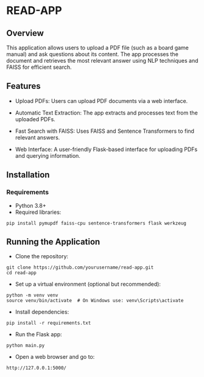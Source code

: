 # READ-APP

## Overview
This application allows users to upload a PDF file (such as a board game manual) and ask questions about its content.
The app processes the document and retrieves the most relevant answer using NLP techniques and FAISS for efficient search.

## Features

- Upload PDFs: Users can upload PDF documents via a web interface.

- Automatic Text Extraction: The app extracts and processes text from the uploaded PDFs.

- Fast Search with FAISS: Uses FAISS and Sentence Transformers to find relevant answers.

- Web Interface: A user-friendly Flask-based interface for uploading PDFs and querying information.

## Installation
### Requirements
- Python 3.8+
- Required libraries:

```
pip install pymupdf faiss-cpu sentence-transformers flask werkzeug

```

## Running the Application
- Clone the repository:

```
git clone https://github.com/yourusername/read-app.git
cd read-app

```

- Set up a virtual environment (optional but recommended):

```
python -m venv venv
source venv/bin/activate  # On Windows use: venv\Scripts\activate

```

- Install dependencies:

```
pip install -r requirements.txt

```

- Run the Flask app:

```
python main.py

```

- Open a web browser and go to:

```
http://127.0.0.1:5000/

```